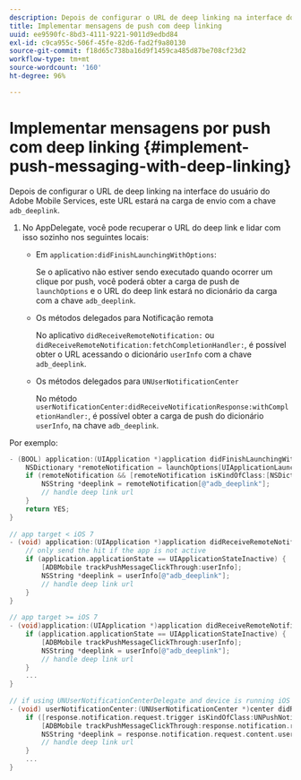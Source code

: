 ```yaml
---
description: Depois de configurar o URL de deep linking na interface do usuário do Adobe Mobile Services, este URL estará na carga de envio com a chave adb_deeplink.
title: Implementar mensagens de push com deep linking
uuid: ee9590fc-8bd3-4111-9221-9011d9edbd84
exl-id: c9ca955c-506f-45fe-82d6-fad2f9a80130
source-git-commit: f18d65c738ba16d9f1459ca485d87be708cf23d2
workflow-type: tm+mt
source-wordcount: '160'
ht-degree: 96%

---
```


# Implementar mensagens por push com deep linking {#implement-push-messaging-with-deep-linking}

Depois de configurar o URL de deep linking na interface do usuário do Adobe Mobile Services, este URL estará na carga de envio com a chave `adb_deeplink`.

1. No AppDelegate, você pode recuperar o URL do deep link e lidar com isso sozinho nos seguintes locais:

   * Em `application:didFinishLaunchingWithOptions`:

      Se o aplicativo não estiver sendo executado quando ocorrer um clique por push, você poderá obter a carga de push de `launchOptions` e o URL do deep link estará no dicionário da carga com a chave `adb_deeplink`.

   * Os métodos delegados para Notificação remota

      No aplicativo `didReceiveRemoteNotification:` ou `didReceiveRemoteNotification:fetchCompletionHandler:`, é possível obter o URL acessando o dicionário `userInfo` com a chave `adb_deeplink`.

   * Os métodos delegados para `UNUserNotificationCenter`

      No método `userNotificationCenter:didReceiveNotificationResponse:withCompletionHandler:`, é possível obter a carga de push do dicionário `userInfo`, na chave `adb_deeplink`.

Por exemplo:

```objective-c
- (BOOL) application:(UIApplication *)application didFinishLaunchingWithOptions:(NSDictionary *)launchOptions {
    NSDictionary *remoteNotification = launchOptions[UIApplicationLaunchOptionsRemoteNotificationKey]; 
    if (remoteNotification && [remoteNotification isKindOfClass:[NSDictionary class]]) { 
        NSString *deeplink = remoteNotification[@"adb_deeplink"]; 
        // handle deep link url 
    }
    return YES; 
} 
  
// app target < iOS 7 
- (void) application:(UIApplication *)application didReceiveRemoteNotification:(NSDictionary *)userInfo { 
    // only send the hit if the app is not active 
    if (application.applicationState == UIApplicationStateInactive) { 
        [ADBMobile trackPushMessageClickThrough:userInfo]; 
        NSString *deeplink = userInfo[@"adb_deeplink"]; 
        // handle deep link url 
    } 
} 
  
// app target >= iOS 7 
- (void)application:(UIApplication *)application didReceiveRemoteNotification:(NSDictionary *)userInfo fetchCompletionHandler:(void (^)(UIBackgroundFetchResult))completionHandler { 
    if (application.applicationState == UIApplicationStateInactive) { 
        [ADBMobile trackPushMessageClickThrough:userInfo]; 
        NSString *deeplink = userInfo[@"adb_deeplink"]; 
        // handle deep link url 
    } 
    ... 
} 
 
// if using UNUserNotificationCenterDelegate and device is running iOS 10 or newer 
- (void) userNotificationCenter:(UNUserNotificationCenter *)center didReceiveNotificationResponse:(UNNotificationResponse *)response withCompletionHandler:(void (^)(void))completionHandler { 
    if ([response.notification.request.trigger isKindOfClass:UNPushNotificationTrigger.class]) { 
        [ADBMobile trackPushMessageClickThrough:response.notification.request.content.userInfo]; 
        NSString *deeplink = response.notification.request.content.userInfo[@"adb_deeplink"]; 
        // handle deep link url  
    } 
    ... 
}
```
